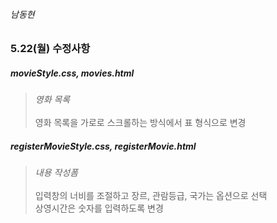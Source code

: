 ###### 남동현
### 5.22(월) 수정사항 ###
##### movieStyle.css, movies.html
>_영화 목록_ <br><br>
영화 목록을 가로로 스크롤하는 방식에서 표 형식으로 변경
##### registerMovieStyle.css, registerMovie.html
>_내용 작성폼_<br><br>
입력창의 너비를 조절하고 장르, 관람등급, 국가는 옵션으로 선택<br>
상영시간은 숫자를 입력하도록 변경